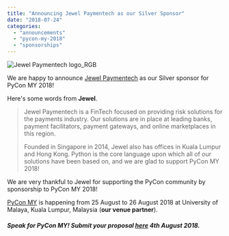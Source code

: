 ```yaml
---
title: "Announcing Jewel Paymentech as our Silver Sponsor"
date: "2018-07-24"
categories:
  - "announcements"
  - "pycon-my-2018"
  - "sponsorships"
---
```




![Jewel Paymentech logo_RGB](/archived-images/jewel-paymentech-logo_rgb1.jpg)

We are happy to announce [Jewel Paymentech](https://www.jewelpaymentech.com/about.html) as our Silver sponsor for PyCon MY 2018!

Here's some words from **Jewel**.

> Jewel Paymentech is a FinTech focused on providing risk solutions for the payments industry. Our solutions are in place at leading banks, payment facilitators, payment gateways, and online marketplaces in this region.
>
> Founded in Singapore in 2014, Jewel also has offices in Kuala Lumpur and Hong Kong. Python is the core language upon which all of our solutions have been based on, and we are glad to support PyCon MY 2018!

We are very thankful to Jewel for supporting the PyCon community by sponsorship to PyCon MY 2018!

[PyCon MY](http://pycon-my-2018.peatix.com) is happening from 25 August to 26 August 2018 at University of Malaya, Kuala Lumpur, Malaysia (**our venue partner**).

##### Speak for PyCon MY! Submit your proposal [here](https://www.papercall.io/pycon-my2018) 4th August 2018.
